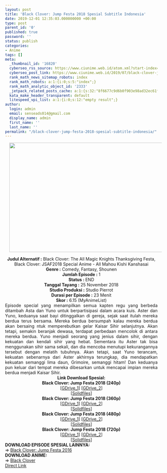 ```yaml
---
layout: post
title: 'Black Clover: Jump Festa 2018 Spesial Subtitle Indonesia'
date: 2019-12-01 12:35:03.000000000 +00:00
type: post
parent_id: '0'
published: true
password: ''
status: publish
categories:
- Anime
tags: []
meta:
  _thumbnail_id: '16820'
  cyberseo_rss_source: https://www.ciunime.web.id/atom.xml?start-index=2551&max-results=150
  cyberseo_post_link: https://www.ciunime.web.id/2019/07/black-clover-jump-festa-2018-spesial.html
  rank_math_news_sitemap_robots: index
  rank_math_robots: a:1:{i:0;s:5:"index";}
  rank_math_analytic_object_id: '2333'
  _jetpack_related_posts_cache: a:1:{s:32:"8f6677c9d6b0f903e98ad32ec61f8deb";a:2:{s:7:"expires";i:1658656890;s:7:"payload";a:0:{}}}
  kata_make_header_transparent: default
  litespeed_vpi_list: a:1:{i:0;s:12:"empty result";}
author:
  login: admin
  email: senseads014@gmail.com
  display_name: admin
  first_name: ''
  last_name: ''
permalink: "/black-clover-jump-festa-2018-spesial-subtitle-indonesia/"
---
```

<div class="separator" style="clear: both; text-align: center;"><a href="https://1.bp.blogspot.com/-Ip0JC7RXi6s/XUA1SKOGYOI/AAAAAAAAc0c/t88U5yr0Ddw44c8XzdQhrfGxAzJofvAUQCLcBGAs/s1600/Black%2BClover%2B-%2BJump%2BFesta%2B2018%2BSpesial.jpg" imageanchor="1" style="margin-left: 1em; margin-right: 1em;"><img border="0" data-original-height="720" data-original-width="1280" height="360" src="{{ site.baseurl }}/assets/2019/12/Black%2BClover%2B-%2BJump%2BFesta%2B2018%2BSpesial.jpg" width="640" /></a></div>
<p>
<div style="text-align: center;"><b>Judul</b><b><b> Alternatif </b>:</b> Black Clover: The All Magic Knights Thanksgiving Festa, Black Clover: JSAF2018 Special Anime - All Mahou Kishi Kanshasai</div>
<div style="text-align: center;"><b><b>Genre :</b></b> Comedy, Fantasy, Shounen</div>
<div style="text-align: center;"><b>Jumlah Episode :</b> 1<br /><b>Status :&nbsp;</b>END<br /><b>Tanggal Tayang :</b> 25 November 2018<br /><b>Studio Produksi :</b> Studio Pierrot<br /><b>Durasi per Episode :</b> 23 Menit</div>
<div style="text-align: center;"><b>Skor :</b> 6.15 (MyAnimeList)</div>
<div style="text-align: center;"></div>
<div style="text-align: justify;"><span class="isi">Episode special yang menampilkan semua kapten regu yang berbeda ditambah Asta dan Yuno untuk berpartisipasi dalam acara kuis. Aster dan Yuno, keduanya saat bayi ditinggalkan di gereja, sejak saat itulah mereka berdua terus bersama. Mereka berdua bersumpah kalau mereka berdua akan bersaing ntuk memperebutkan gelar Kaisar Sihir selanjutnya. Akan tetapi, semakin beranjak dewasa, terdapat perbedaan mencolok di antara mereka berdua. Yuno menjadi seorang yang jenius dalam sihir, dengan kekuatan dan kendali sihir yang hebat. Sementara itu Aster tak bisa menggunakan sihir sama sekali, dan dia mencoba menutupi kekurangannya tersebut dengan melatih tubuhnya. Akan tetapi, saat Yuno terancam, kekuatan sebenarnya dari Aster akhirnya terungkap, dia mendapatkan kekuatan semanggi lima daun, Grimoire, semanggi hitam! Dan keduanya pun keluar dari tempat mereka dibesarkan untuk mencapai impian mereka berdua menjadi Kaisar Sihir.</span></div>
<div style="text-align: justify;"></div>
<div style="text-align: justify;"></div>
<div style="text-align: center;"><b>Link Download Spesial:</b></div>
<div style="text-align: center;"><b>Black Clover: Jump Festa 2018 (240p)</b></div>
<div style="text-align: center;">[<a href="https://drive.google.com/uc?export=download&amp;id=1E0VYstyi87Xe3tUKqxQWVS4dgfBbZbdw" target="_blank" rel="noopener">GDrive_1</a>] [<a href="https://drive.google.com/uc?export=download&amp;id=1-yBgHLkPIXR-r5El4-7HMuaw7mtqPxY-" target="_blank" rel="noopener">GDrive_2</a>]<br />[<a href="http://www.solidfiles.com/v/M2232dgeQ8z2e" target="_blank" rel="noopener">Solidfiles</a>]</div>
<div style="text-align: center;">
<div style="text-align: center;"><b>Black Clover: Jump Festa 2018 (360p)</b></div>
<div style="text-align: center;">[<a href="https://drive.google.com/uc?export=download&amp;id=1x6NdOu4yPYiIhocvNn0WE-TmDEkfCmST" target="_blank" rel="noopener">GDrive_1</a>] [<a href="https://drive.google.com/uc?export=download&amp;id=1GbDYDhF0YioFw9EySN4EWj54QlNJX-Vh" target="_blank" rel="noopener">GDrive_2</a>]<br />[<a href="http://www.solidfiles.com/v/r66wG78kmddNz" target="_blank" rel="noopener">Solidfiles</a>]</div>
<div style="text-align: center;">
<div style="text-align: center;"><b>Black Clover: Jump Festa 2018 (480p)</b></div>
<div style="text-align: center;">[<a href="https://drive.google.com/uc?export=download&amp;id=1UrnhB7xWoHbH0sClg_I2OnAQ3CG7YJFJ" target="_blank" rel="noopener">GDrive_1</a>] [<a href="https://drive.google.com/uc?export=download&amp;id=1Gbxc6pf8dpmON70FBxd1gaFhojklfSmB" target="_blank" rel="noopener">GDrive_2</a>]<br />[<a href="http://www.solidfiles.com/v/ByyrjGweg6AR2" target="_blank" rel="noopener">Solidfiles</a>]</div>
<div style="text-align: center;">
<div style="text-align: center;"><b>Black Clover: Jump Festa 2018 (720p)</b></div>
<div style="text-align: center;">[<a href="https://drive.google.com/uc?export=download&amp;id=1HVct5CZQTUYRH_vYQ12p-wM_QLQC2Xsj" target="_blank" rel="noopener">GDrive_1</a>] [<a href="https://drive.google.com/uc?export=download&amp;id=1UtYc8uuC_EIMUPeXLmLyebIfVcO7KSUV" target="_blank" rel="noopener">GDrive_2</a>]<br />[<a href="http://www.solidfiles.com/v/DKKNv6vdgNe6x" target="_blank" rel="noopener">Solidfiles</a>]
<div style="text-align: left;"></div>
<div style="text-align: left;"></div>
<div style="text-align: left;"><b>DOWNLOAD EPISODE SPESIAL LAINNYA:</b></div>
<div style="text-align: left;">
<div style="text-align: left;">=&gt;&nbsp;<a href="https://www.ciunime.web.id/2019/10/black-clover-jump-festa-2016-spesial.html" target="_blank" rel="noopener">Black Clover: Jump Festa 2016</a></div>
</div>
<div style="text-align: left;"></div>
<div style="text-align: left;"><b>DOWNLOAD ANIME:</b></div>
<div style="text-align: left;"></div>
<div style="text-align: left;">=&gt;&nbsp;<a href="https://www.ciunime.web.id/2019/01/black-clover-episode-01-terbaru-batch.html" target="_blank" rel="noopener">Black Clover</a></div>
<div style="text-align: left;"></div>
</div>
</div>
</div>
</div>
<link rel="stylesheet" href="https://cdnjs.cloudflare.com/ajax/libs/font-awesome/4.7.0/css/font-awesome.min.css" />
<div class="divbtn"> <a href="https://handymansurrender.com/fihup8buzv?key=94550f7ce39444073321dde3b8782f97" class="btn"><i class="fa fa-download"></i> Direct Link</a> </div>

